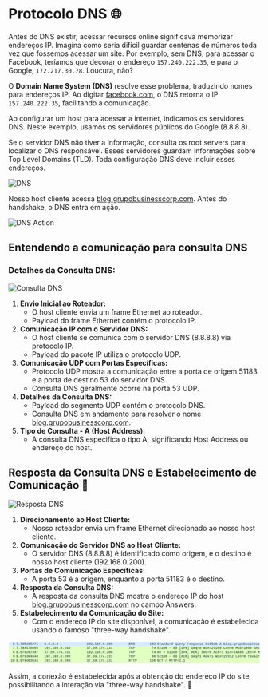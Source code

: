 # **Protocolo DNS 🌐**

Antes do DNS existir, acessar recursos online significava memorizar endereços IP. Imagina como seria difícil guardar centenas de números toda vez que fossemos acessar um site. Por exemplo, sem DNS, para acessar o Facebook, teríamos que decorar o endereço `157.240.222.35`, e para o Google, `172.217.30.78`. Loucura, não?

O **Domain Name System (DNS)** resolve esse problema, traduzindo nomes para endereços IP. Ao digitar [facebook.com](http://facebook.com/), o DNS retorna o IP `157.240.222.35`, facilitando a comunicação.

Ao configurar um host para acessar a internet, indicamos os servidores DNS. Neste exemplo, usamos os servidores públicos do Google (8.8.8.8).

Se o servidor DNS não tiver a informação, consulta os root servers para localizar o DNS responsável. Esses servidores guardam informações sobre Top Level Domains (TLD). Toda configuração DNS deve incluir esses endereços.

![DNS](https://github.com/Dudarng/HackS-ntese/blob/main/Análise%20de%20Rede/Assets/Protocolo%20DNS/Protocolo%20DNS%20na%20pratica.png)

Nosso host cliente acessa [blog.grupobusinesscorp.com](http://blog.grupobusinesscorp.com/). Antes do handshake, o DNS entra em ação.

![DNS Action](https://github.com/Dudarng/HackS-ntese/blob/main/Análise%20de%20Rede/Assets/Protocolo%20DNS/DNS%20action.png)

## **Entendendo a comunicação para consulta DNS**

### **Detalhes da Consulta DNS:**

![Consulta DNS](https://github.com/Dudarng/HackS-ntese/blob/main/Análise%20de%20Rede/Assets/Protocolo%20DNS/Detalhes%20da%20consulta%20DNS.png)

1. **Envio Inicial ao Roteador:**
    - O host cliente envia um frame Ethernet ao roteador.
    - Payload do frame Ethernet contém o protocolo IP.
2. **Comunicação IP com o Servidor DNS:**
    - O host cliente se comunica com o servidor DNS (8.8.8.8) via protocolo IP.
    - Payload do pacote IP utiliza o protocolo UDP.
3. **Comunicação UDP com Portas Específicas:**
    - Protocolo UDP mostra a comunicação entre a porta de origem 51183 e a porta de destino 53 do servidor DNS.
    - Consulta DNS geralmente ocorre na porta 53 UDP.
4. **Detalhes da Consulta DNS:**
    - Payload do segmento UDP contém o protocolo DNS.
    - Consulta DNS em andamento para resolver o nome [blog.grupobusinesscorp.com](http://blog.grupobusinesscorp.com/).
5. **Tipo de Consulta - A (Host Address):**
    - A consulta DNS especifica o tipo A, significando Host Address ou endereço do host.

## **Resposta da Consulta DNS e Estabelecimento de Comunicação 🔄**

![Resposta DNS](https://github.com/Dudarng/HackS-ntese/blob/main/Análise%20de%20Rede/Assets/Protocolo%20DNS/Resposta%20da%20consulta%20DNS.png)

1. **Direcionamento ao Host Cliente:**
    - Nosso roteador envia um frame Ethernet direcionado ao nosso host cliente.
2. **Comunicação do Servidor DNS ao Host Cliente:**
    - O servidor DNS (8.8.8.8) é identificado como origem, e o destino é nosso host cliente (192.168.0.200).
3. **Portas de Comunicação Específicas:**
    - A porta 53 é a origem, enquanto a porta 51183 é o destino.
4. **Resposta da Consulta DNS:**
    - A resposta da consulta DNS mostra o endereço IP do host [blog.grupobusinesscorp.com](http://blog.grupobusinesscorp.com/) no campo Answers.
5. **Estabelecimento da Comunicação do Site:**
    - Com o endereço IP do site disponível, a comunicação é estabelecida usando o famoso "three-way handshake".
        
![Three-Way Handshake](https://github.com/Dudarng/HackS-ntese/blob/main/Análise%20de%20Rede/Assets/Protocolo%20DNS/Conexão%20DNS%20estabelecida.png)

Assim, a conexão é estabelecida após a obtenção do endereço IP do site, possibilitando a interação via "three-way handshake". 🤝
